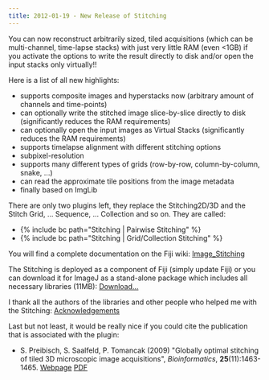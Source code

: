 ```yaml
---
title: 2012-01-19 - New Release of Stitching
---
```


You can now reconstruct arbitrarily sized, tiled acquisitions (which can be multi-channel, time-lapse stacks) with just very little RAM (even &lt;1GB) if you activate the options to write the result directly to disk and/or open the input stacks only virtually!!

Here is a list of all new highlights:

-   supports composite images and hyperstacks now (arbitrary amount of channels and time-points)
-   can optionally write the stitched image slice-by-slice directly to disk (significantly reduces the RAM requirements)
-   can optionally open the input images as Virtual Stacks (significantly reduces the RAM requirements)
-   supports timelapse alignment with different stitching options
-   subpixel-resolution
-   supports many different types of grids (row-by-row, column-by-column, snake, ...)
-   can read the approximate tile positions from the image metadata
-   finally based on ImgLib

There are only two plugins left, they replace the Stitching2D/3D and the Stitch Grid, ... Sequence, ... Collection and so on. They are called:

-   {% include bc path="Stitching | Pairwise Stitching" %}
-   {% include bc path="Stitching | Grid/Collection Stitching" %}

You will find a complete documentation on the Fiji wiki: [Image\_Stitching](/plugins/image-stitching)

The Stitching is deployed as a component of Fiji (simply update Fiji) or you can download it for ImageJ as a stand-alone package which includes all necessary libraries (11MB): [Download...](http://fly.mpi-cbg.de/~preibisch/software.html#Stitching)

I thank all the authors of the libraries and other people who helped me with the Stitching: [ Acknowledgements](/plugins/image-stitching#download-for-imagej--acknowledgements)

Last but not least, it would be really nice if you could cite the publication that is associated with the plugin:

-   S. Preibisch, S. Saalfeld, P. Tomancak (2009) "Globally optimal stitching of tiled 3D microscopic image acquisitions", *Bioinformatics*, **25**(11):1463-1465. [Webpage](http://bioinformatics.oxfordjournals.org/cgi/content/abstract/btp184) [PDF](http://bioinformatics.oxfordjournals.org/cgi/reprint/25/11/1463.pdf)


